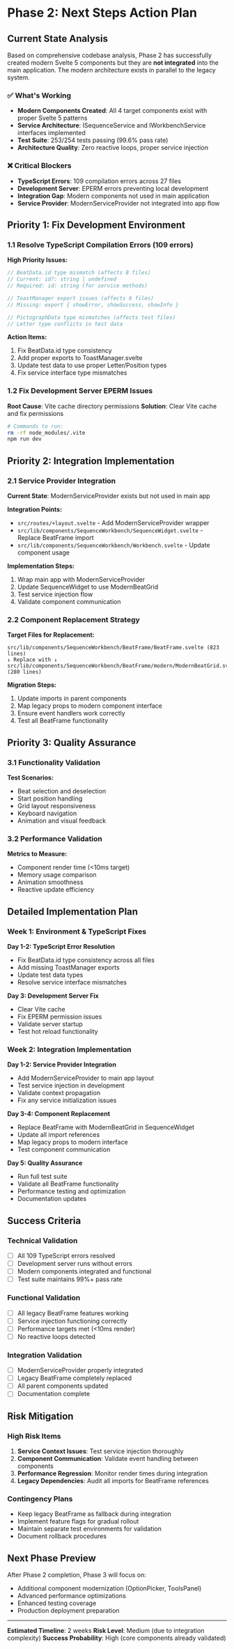 # Phase 2: Next Steps Action Plan

## Current State Analysis

Based on comprehensive codebase analysis, Phase 2 has successfully created modern Svelte 5 components but they are **not integrated** into the main application. The modern architecture exists in parallel to the legacy system.

### ✅ What's Working
- **Modern Components Created**: All 4 target components exist with proper Svelte 5 patterns
- **Service Architecture**: ISequenceService and IWorkbenchService interfaces implemented
- **Test Suite**: 253/254 tests passing (99.6% pass rate)
- **Architecture Quality**: Zero reactive loops, proper service injection

### ❌ Critical Blockers
- **TypeScript Errors**: 109 compilation errors across 27 files
- **Development Server**: EPERM errors preventing local development
- **Integration Gap**: Modern components not used in main application
- **Service Provider**: ModernServiceProvider not integrated into app flow

## Priority 1: Fix Development Environment

### 1.1 Resolve TypeScript Compilation Errors (109 errors)

**High Priority Issues:**
```typescript
// BeatData.id type mismatch (affects 8 files)
// Current: id?: string | undefined
// Required: id: string (for service methods)

// ToastManager export issues (affects 6 files)
// Missing: export { showError, showSuccess, showInfo }

// PictographData type mismatches (affects test files)
// Letter type conflicts in test data
```

**Action Items:**
1. Fix BeatData.id type consistency
2. Add proper exports to ToastManager.svelte
3. Update test data to use proper Letter/Position types
4. Fix service interface type mismatches

### 1.2 Fix Development Server EPERM Issues

**Root Cause**: Vite cache directory permissions
**Solution**: Clear Vite cache and fix permissions

```bash
# Commands to run:
rm -rf node_modules/.vite
npm run dev
```

## Priority 2: Integration Implementation

### 2.1 Service Provider Integration

**Current State**: ModernServiceProvider exists but not used in main app

**Integration Points:**
- `src/routes/+layout.svelte` - Add ModernServiceProvider wrapper
- `src/lib/components/SequenceWorkbench/SequenceWidget.svelte` - Replace BeatFrame import
- `src/lib/components/SequenceWorkbench/Workbench.svelte` - Update component usage

**Implementation Steps:**
1. Wrap main app with ModernServiceProvider
2. Update SequenceWidget to use ModernBeatGrid
3. Test service injection flow
4. Validate component communication

### 2.2 Component Replacement Strategy

**Target Files for Replacement:**
```
src/lib/components/SequenceWorkbench/BeatFrame/BeatFrame.svelte (823 lines)
↓ Replace with ↓
src/lib/components/SequenceWorkbench/BeatFrame/modern/ModernBeatGrid.svelte (280 lines)
```

**Migration Steps:**
1. Update imports in parent components
2. Map legacy props to modern component interface
3. Ensure event handlers work correctly
4. Test all BeatFrame functionality

## Priority 3: Quality Assurance

### 3.1 Functionality Validation

**Test Scenarios:**
- Beat selection and deselection
- Start position handling
- Grid layout responsiveness
- Keyboard navigation
- Animation and visual feedback

### 3.2 Performance Validation

**Metrics to Measure:**
- Component render time (<10ms target)
- Memory usage comparison
- Animation smoothness
- Reactive update efficiency

## Detailed Implementation Plan

### Week 1: Environment & TypeScript Fixes

**Day 1-2: TypeScript Error Resolution**
- Fix BeatData.id type consistency across all files
- Add missing ToastManager exports
- Update test data types
- Resolve service interface mismatches

**Day 3: Development Server Fix**
- Clear Vite cache
- Fix EPERM permission issues
- Validate server startup
- Test hot reload functionality

### Week 2: Integration Implementation

**Day 1-2: Service Provider Integration**
- Add ModernServiceProvider to main app layout
- Test service injection in development
- Validate context propagation
- Fix any service initialization issues

**Day 3-4: Component Replacement**
- Replace BeatFrame with ModernBeatGrid in SequenceWidget
- Update all import references
- Map legacy props to modern interface
- Test component communication

**Day 5: Quality Assurance**
- Run full test suite
- Validate all BeatFrame functionality
- Performance testing and optimization
- Documentation updates

## Success Criteria

### Technical Validation
- [ ] All 109 TypeScript errors resolved
- [ ] Development server runs without errors
- [ ] Modern components integrated and functional
- [ ] Test suite maintains 99%+ pass rate

### Functional Validation
- [ ] All legacy BeatFrame features working
- [ ] Service injection functioning correctly
- [ ] Performance targets met (<10ms render)
- [ ] No reactive loops detected

### Integration Validation
- [ ] ModernServiceProvider properly integrated
- [ ] Legacy BeatFrame completely replaced
- [ ] All parent components updated
- [ ] Documentation complete

## Risk Mitigation

### High Risk Items
1. **Service Context Issues**: Test service injection thoroughly
2. **Component Communication**: Validate event handling between components
3. **Performance Regression**: Monitor render times during integration
4. **Legacy Dependencies**: Audit all imports for BeatFrame references

### Contingency Plans
- Keep legacy BeatFrame as fallback during integration
- Implement feature flags for gradual rollout
- Maintain separate test environments for validation
- Document rollback procedures

## Next Phase Preview

After Phase 2 completion, Phase 3 will focus on:
- Additional component modernization (OptionPicker, ToolsPanel)
- Advanced performance optimizations
- Enhanced testing coverage
- Production deployment preparation

---

**Estimated Timeline**: 2 weeks
**Risk Level**: Medium (due to integration complexity)
**Success Probability**: High (core components already validated)
